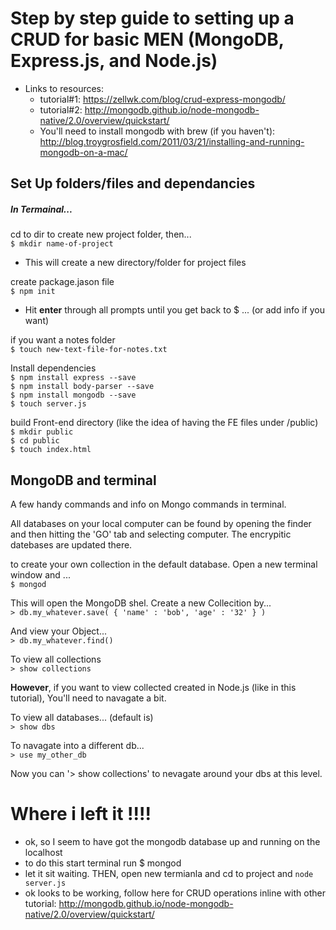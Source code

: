 # Step by step guide to setting up a CRUD for basic MEN (MongoDB, Express.js, and Node.js)

- Links to resources:
  - tutorial#1:  <https://zellwk.com/blog/crud-express-mongodb/>
  - tutorial#2: <http://mongodb.github.io/node-mongodb-native/2.0/overview/quickstart/>
  - You'll need to install mongodb with brew (if you haven't):
<br><http://blog.troygrosfield.com/2011/03/21/installing-and-running-mongodb-on-a-mac/>

## Set Up folders/files and dependancies
##### In Termainal...

cd to dir to create new project folder, then...
<br> `$ mkdir name-of-project`
- This will create a new directory/folder for project files

create package.jason file
<br>`$ npm init`
- Hit **enter** through all prompts until you get back to $ ... (or add info if you want)

if you want a notes folder
<br>`$ touch new-text-file-for-notes.txt`

Install dependencies
<br>`$ npm install express --save`
<br>`$ npm install body-parser --save`
<br>`$ npm install mongodb --save`
<br>`$ touch server.js`

build Front-end directory (like the idea of having the FE files under /public)
<br>`$ mkdir public`
<br>`$ cd public`
<br>`$ touch index.html`

## MongoDB and terminal

A few handy commands and info on Mongo commands in terminal.

All databases on your local computer can be found by opening the finder and then hitting the 'GO' tab and selecting computer. The encrypitic datebases are updated there.

to create your own collection in the default database. Open a new terminal window and ...
<br> `$ mongod`

This will open the MongoDB shel. Create a new Collecition by...
<br> `> db.my_whatever.save( { 'name' : 'bob', 'age' : '32' } )`

And view your Object...
<br> `> db.my_whatever.find()`

To view all collections
<br> `> show collections`

**However**, if you want to view collected created in Node.js (like in this tutorial), You'll need to navagate a bit.

To view all databases... (default is)
<br> `> show dbs`

To navagate into a different db...
<br> `> use my_other_db`

Now you can '> show collections' to nevagate around your dbs at this level.



# Where i left it !!!!
- ok, so I seem to have got the mongodb database up and running
on the localhost
- to do this start terminal run $ mongod
- let it sit waiting. THEN, open new termianla and cd to project
and `node server.js`
- ok looks to be working, follow here for CRUD operations inline with other tutorial: http://mongodb.github.io/node-mongodb-native/2.0/overview/quickstart/
